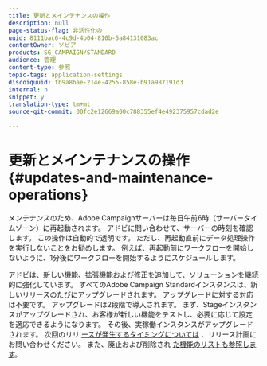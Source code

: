 ```yaml
---
title: 更新とメインテナンスの操作
description: null
page-status-flag: 非活性化の
uuid: 8111bac6-4c9d-4b04-810b-5a84131083ac
contentOwner: ソビア
products: SG_CAMPAIGN/STANDARD
audience: 管理
content-type: 参照
topic-tags: application-settings
discoiquuid: fb9a8bae-214e-4255-858e-b91a987191d3
internal: n
snippet: y
translation-type: tm+mt
source-git-commit: 00fc2e12669a00c788355ef4e492375957cdad2e

---
```



# 更新とメインテナンスの操作{#updates-and-maintenance-operations}

メンテナンスのため、Adobe Campaignサーバーは毎日午前6時（サーバータイムゾーン）に再起動されます。 アドビに問い合わせて、サーバーの時刻を確認します。 この操作は自動的で透明です。 ただし、再起動直前にデータ処理操作を実行しないことをお勧めします。 例えば、再起動前にワークフローを開始しないように、1分後にワークフローを開始するようにスケジュールします。

アドビは、新しい機能、拡張機能および修正を追加して、ソリューションを継続的に強化しています。 すべてのAdobe Campaign Standardインスタンスは、新しいリリースのたびにアップグレードされます。 アップグレードに対する対応は不要です。 アップグレードは2段階で導入されます。 まず、Stageインスタンスがアップグレードされ、お客様が新しい機能をテストし、必要に応じて設定を適応できるようになります。 その後、実稼働インスタンスがアップグレードされます。 次回のリリ [ースが発生するタイミングについては](https://helpx.adobe.com/campaign/kb/acs-release-planning.html) 、リリース計画にお問い合わせください。 また、廃止および削除され [た機能のリストも参照します](https://helpx.adobe.com/campaign/kb/acs-deprecated-and-removed-features.html)。
